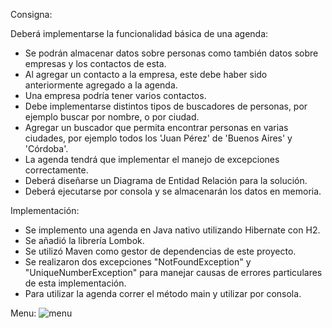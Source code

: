 Consigna:

Deberá implementarse la funcionalidad básica de una agenda:
- Se podrán almacenar datos sobre personas como también datos sobre empresas y los contactos de esta.
- Al agregar un contacto a la empresa, este debe haber sido anteriormente agregado a la agenda. 
- Una empresa podría tener varios contactos.
- Debe implementarse distintos tipos de buscadores de personas, por ejemplo buscar por nombre, o por ciudad.
- Agregar un buscador que permita encontrar personas en varias ciudades, por ejemplo todos los 'Juan Pérez' de 'Buenos Aires' y 'Córdoba'.
- La agenda tendrá que implementar el manejo de excepciones correctamente.
- Deberá diseñarse un Diagrama de Entidad Relación para la solución.
- Deberá ejecutarse por consola y se almacenarán los datos en memoria.

Implementación:

- Se implemento una agenda en Java nativo utilizando Hibernate con H2.
- Se añadió la librería Lombok.
- Se utilizó Maven como gestor de dependencias de este proyecto.
- Se realizaron dos excepciones "NotFoundException" y "UniqueNumberException" para manejar causas de errores particulares de esta implementación.
- Para utilizar la agenda correr el método main y utilizar por consola.

Menu:
![menu](https://i.gyazo.com/2be94b639ff7ed2dafbcfada3ab9b220.png "menu")

